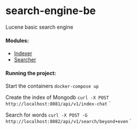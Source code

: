 # search-engine-be
Lucene basic search engine

#### Modules:

* [Indexer](https://github.com/medbs/search-engine-be/blob/master/indexer/README.md)
* [Searcher](https://github.com/medbs/search-engine-be/blob/master/searcher/README.md)

#### Running the project:

Start the containers
`docker-compose up`


Create the index of Mongodb
`curl -X POST http://localhost:8081/api/v1/index-chat`
`

Search for words
`curl -X POST -G http://localhost:8082/api/v1/search/beyond+even`
`